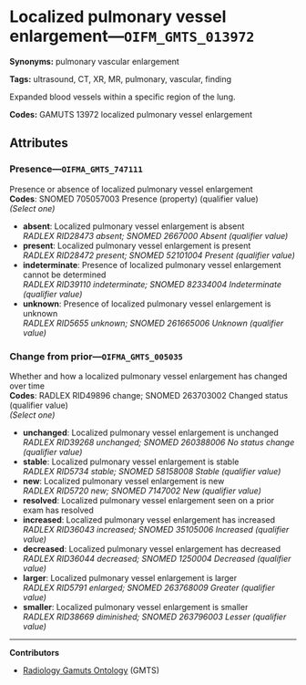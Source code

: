 # Localized pulmonary vessel enlargement—`OIFM_GMTS_013972`

**Synonyms:** pulmonary vascular enlargement

**Tags:** ultrasound, CT, XR, MR, pulmonary, vascular, finding

Expanded blood vessels within a specific region of the lung.

**Codes:** GAMUTS 13972 localized pulmonary vessel enlargement

## Attributes

### Presence—`OIFMA_GMTS_747111`

Presence or absence of localized pulmonary vessel enlargement  
**Codes**: SNOMED 705057003 Presence (property) (qualifier value)  
*(Select one)*

- **absent**: Localized pulmonary vessel enlargement is absent  
_RADLEX RID28473 absent; SNOMED 2667000 Absent (qualifier value)_
- **present**: Localized pulmonary vessel enlargement is present  
_RADLEX RID28472 present; SNOMED 52101004 Present (qualifier value)_
- **indeterminate**: Presence of localized pulmonary vessel enlargement cannot be determined  
_RADLEX RID39110 indeterminate; SNOMED 82334004 Indeterminate (qualifier value)_
- **unknown**: Presence of localized pulmonary vessel enlargement is unknown  
_RADLEX RID5655 unknown; SNOMED 261665006 Unknown (qualifier value)_

### Change from prior—`OIFMA_GMTS_005035`

Whether and how a localized pulmonary vessel enlargement has changed over time  
**Codes**: RADLEX RID49896 change; SNOMED 263703002 Changed status (qualifier value)  
*(Select one)*

- **unchanged**: Localized pulmonary vessel enlargement is unchanged  
_RADLEX RID39268 unchanged; SNOMED 260388006 No status change (qualifier value)_
- **stable**: Localized pulmonary vessel enlargement is stable  
_RADLEX RID5734 stable; SNOMED 58158008 Stable (qualifier value)_
- **new**: Localized pulmonary vessel enlargement is new  
_RADLEX RID5720 new; SNOMED 7147002 New (qualifier value)_
- **resolved**: Localized pulmonary vessel enlargement seen on a prior exam has resolved  
- **increased**: Localized pulmonary vessel enlargement has increased  
_RADLEX RID36043 increased; SNOMED 35105006 Increased (qualifier value)_
- **decreased**: Localized pulmonary vessel enlargement has decreased  
_RADLEX RID36044 decreased; SNOMED 1250004 Decreased (qualifier value)_
- **larger**: Localized pulmonary vessel enlargement is larger  
_RADLEX RID5791 enlarged; SNOMED 263768009 Greater (qualifier value)_
- **smaller**: Localized pulmonary vessel enlargement is smaller  
_RADLEX RID38669 diminished; SNOMED 263796003 Lesser (qualifier value)_

---

**Contributors**

- [Radiology Gamuts Ontology](https://gamuts.net/) (GMTS)